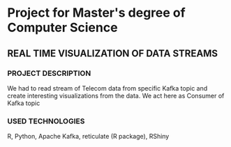 # Project for Master's degree of Computer Science

## REAL TIME VISUALIZATION OF DATA STREAMS

### PROJECT DESCRIPTION

We had to read stream of Telecom data from specific Kafka topic and create interesting visualizations from the data.
We act here as Consumer of Kafka topic

### USED TECHNOLOGIES
R, Python, Apache Kafka, reticulate (R package), RShiny
